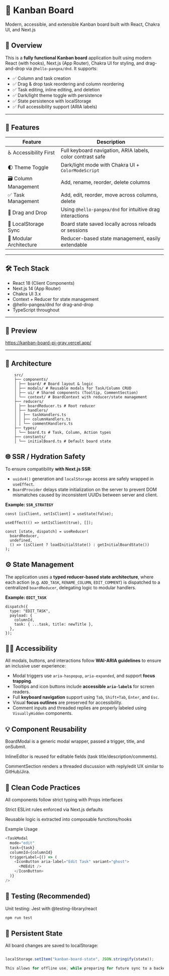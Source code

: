 # 🧠 Kanban Board

Modern, accessible, and extensible Kanban board built with React, Chakra UI, and Next.js

## 🧩 Overview

This is a **fully functional Kanban board** application built using modern React (with hooks), Next.js (App Router), Chakra UI for styling, and drag-and-drop via `@hello-pangea/dnd`. It supports:

- ✅ Column and task creation
- ✅ Drag & drop task reordering and column reordering
- ✅ Task editing, inline editing, and deletion
- ✅ Dark/light theme toggle with persistence
- ✅ State persistence with localStorage
- ✅ Full accessibility support (ARIA labels)

---

## 🚀 Features

| Feature                 | Description                                                |
| ----------------------- | ---------------------------------------------------------- |
| ♿ Accessibility First  | Full keyboard navigation, ARIA labels, color contrast safe |
| 🌓 Theme Toggle         | Dark/light mode with Chakra UI + `ColorModeScript`         |
| 🗃 Column Management     | Add, rename, reorder, delete columns                       |
| ✅ Task Management      | Add, edit, reorder, move across columns, delete            |
| 🔄 Drag and Drop        | Using `@hello-pangea/dnd` for intuitive drag interactions  |
| 💾 LocalStorage Sync    | Board state saved locally across reloads or sessions       |
| 🧪 Modular Architecture | Reducer-based state management, easily extendable          |

---

## 🛠 Tech Stack

- React 18 (Client Components)
- Next.js 14 (App Router)
- Chakra UI 3.x
- Context + Reducer for state management
- @hello-pangea/dnd for drag-and-drop
- TypeScript throughout

---

## 📸 Preview

https://kanban-board-pi-gray.vercel.app/

---

## 🧱 Architecture

```
    src/
    ├── components/
    │ ├── board/ # Board layout & logic
    │ ├── modals/ # Reusable modals for Task/Column CRUD
    │ ├── ui/ # Shared components (Tooltip, CommentSection)
    │ └── context/ # BoardContext with reducer/state management
    ├── reducers/
    │ ├── boardReducer.ts # Root reducer
    │ ├── handlers/
    │ │ ├── taskHandlers.ts
    │ │ ├── columnHandlers.ts
    │ │ └── commentHandlers.ts
    ├── types/
    │ └── board.ts # Task, Column, Action types
    ├── constants/
    │ └── initialBoard.ts # Default board state
```

## 🌐 SSR / Hydration Safety

To ensure compatibility **with Next.js SSR**:

- `uuidv4()` generation and `localStorage` access are safely wrapped in `useEffect`.
- `BoardProvider` delays state initialization on the server to prevent DOM mismatches caused by inconsistent UUIDs between server and client.

**Example: `SSR_STRATEGY`**

```
const [isClient, setIsClient] = useState(false);

useEffect(() => setIsClient(true), []);

const [state, dispatch] = useReducer(
  boardReducer,
  undefined,
  () => (isClient ? loadInitialState() : getInitialBoardState())
);
```

## ⚙️ State Management

The application uses a **typed reducer-based state architecture**, where each action (e.g. `ADD_TASK`, `RENAME_COLUMN`, `EDIT_COMMENT`) is dispatched to a centralized `boardReducer`, delegating logic to modular handlers.

**Example: `EDIT_TASK`**

```
dispatch({
  type: "EDIT_TASK",
  payload: {
    columnId,
    task: { ...task, title: newTitle },
  },
});
```

## 🧑‍🦽 Accessibility

All modals, buttons, and interactions follow **WAI-ARIA guidelines** to ensure an inclusive user experience:

- Modal triggers use `aria-haspopup`, `aria-expanded`, and support **focus trapping**.
- Tooltips and icon buttons include **accessible `aria-label`s** for screen readers.
- Full **keyboard navigation** support using `Tab`, `Shift+Tab`, `Enter`, and `Esc`.
- Visual **focus outlines** are preserved for accessibility.
- Comment inputs and threaded replies are properly labeled using `VisuallyHidden` components.

## 💡 Component Reusability

BoardModal is a generic modal wrapper, passed a trigger, title, and onSubmit.

InlineEditor is reused for editable fields (task title/description/comments).

CommentSection renders a threaded discussion with reply/edit UX similar to GitHub/Jira.

## 🧼 Clean Code Practices

All components follow strict typing with Props interfaces

Strict ESLint rules enforced via Next.js defaults

Reusable logic is extracted into composable functions/hooks

Example Usage

```ts
<TaskModal
  mode="edit"
  task={task}
  columnId={columnId}
  triggerLabel={() => (
    <IconButton aria-label="Edit Task" variant="ghost">
      <MdEdit />
    </IconButton>
  )}
/>
```

## 🧪 Testing (Recommended)

Unit testing: Jest with @testing-library/react

```ts
npm run test
```

## 📁 Persistent State

All board changes are saved to localStorage:

```ts

localStorage.setItem("kanban-board-state", JSON.stringify(state));

This allows for offline use, while preparing for future sync to a backend service.
```

```

```
